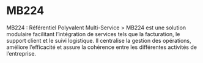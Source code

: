 # MB224
MB224 : Référentiel Polyvalent Multi-Service  > MB224 est une solution modulaire facilitant l’intégration de services tels que la facturation, le support client et le suivi logistique. Il centralise la gestion des opérations, améliore l’efficacité et assure la cohérence entre les différentes activités de l’entreprise.
